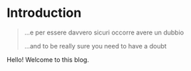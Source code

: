 # Introduction
 
> ...e per essere davvero sicuri occorre avere un dubbio
>
> ...and to be really sure you need to have a doubt

Hello! Welcome to this blog.
